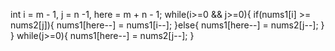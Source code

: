 int i = m - 1, j = n -1, here = m + n - 1;
while(i>=0 && j>=0){
if(nums1[i] >= nums2[j]){
nums1[here--] = nums1[i--];
}else{
nums1[here--] = nums2[j--];
}
}
while(j>=0){
nums1[here--] = nums2[j--];
}